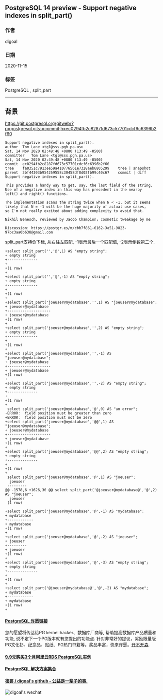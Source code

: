 ## PostgreSQL 14 preview - Support negative indexes in split_part()      
                  
### 作者                                                                                  
digoal                                                                                                                           
                                    
### 日期                                                                                                                           
2020-11-15                                                                                                                       
                                                                                                                           
### 标签                                                                                                                           
PostgreSQL , split_part         
                               
----                         
                                    
## 背景    
https://git.postgresql.org/gitweb/?p=postgresql.git;a=commit;h=ec0294fb2c8287fd673c57701cdcf6c6396b2f60  
  
```  
Support negative indexes in split_part().  
author	Tom Lane <tgl@sss.pgh.pa.us>	  
Sat, 14 Nov 2020 02:49:48 +0800 (13:49 -0500)  
committer	Tom Lane <tgl@sss.pgh.pa.us>	  
Sat, 14 Nov 2020 02:49:48 +0800 (13:49 -0500)  
commit	ec0294fb2c8287fd673c57701cdcf6c6396b2f60  
tree	fa0351c7913ee59a410776561e7328aeb6805299	tree | snapshot  
parent	3bf44303b954269558c30458df8d02fb99c40c67	commit | diff  
Support negative indexes in split_part().  
  
This provides a handy way to get, say, the last field of the string.  
Use of a negative index in this way has precedent in the nearby  
left() and right() functions.  
  
The implementation scans the string twice when N < -1, but it seems  
likely that N = -1 will be the huge majority of actual use cases,  
so I'm not really excited about adding complexity to avoid that.  
  
Nikhil Benesch, reviewed by Jacob Champion; cosmetic tweakage by me  
  
Discussion: https://postgr.es/m/cbb7f861-6162-3a51-9823-97bc3aa0b638@gmail.com  
```  
  
split_part支持负下标, 从右往左匹配, -1表示最后一个匹配值, -2表示倒数第二个.   
  
```       
+select split_part('','@',1) AS "empty string";  
+ empty string   
+--------------  
+   
+(1 row)  
+  
+select split_part('','@',-1) AS "empty string";  
+ empty string   
+--------------  
+   
+(1 row)  
+  
+select split_part('joeuser@mydatabase','',1) AS "joeuser@mydatabase";  
+ joeuser@mydatabase   
+--------------------  
+ joeuser@mydatabase  
+(1 row)  
+  
+select split_part('joeuser@mydatabase','',2) AS "empty string";  
+ empty string   
+--------------  
+   
+(1 row)  
+  
+select split_part('joeuser@mydatabase','',-1) AS "joeuser@mydatabase";  
+ joeuser@mydatabase   
+--------------------  
+ joeuser@mydatabase  
+(1 row)  
+  
+select split_part('joeuser@mydatabase','',-2) AS "empty string";  
+ empty string   
+--------------  
+   
+(1 row)  
+  
 select split_part('joeuser@mydatabase','@',0) AS "an error";  
-ERROR:  field position must be greater than zero  
+ERROR:  field position must not be zero  
+select split_part('joeuser@mydatabase','@@',1) AS "joeuser@mydatabase";  
+ joeuser@mydatabase   
+--------------------  
+ joeuser@mydatabase  
+(1 row)  
+  
+select split_part('joeuser@mydatabase','@@',2) AS "empty string";  
+ empty string   
+--------------  
+   
+(1 row)  
+  
 select split_part('joeuser@mydatabase','@',1) AS "joeuser";  
  joeuser   
 ---------  
@@ -1578,6 +1626,30 @@ select split_part('@joeuser@mydatabase@','@',2) AS "joeuser";  
  joeuser  
 (1 row)  
   
+select split_part('joeuser@mydatabase','@',-1) AS "mydatabase";  
+ mydatabase   
+------------  
+ mydatabase  
+(1 row)  
+  
+select split_part('joeuser@mydatabase','@',-2) AS "joeuser";  
+ joeuser   
+---------  
+ joeuser  
+(1 row)  
+  
+select split_part('joeuser@mydatabase','@',-3) AS "empty string";  
+ empty string   
+--------------  
+   
+(1 row)  
+  
+select split_part('@joeuser@mydatabase@','@',-2) AS "mydatabase";  
+ mydatabase   
+------------  
+ mydatabase  
+(1 row)  
+  
```  
        
  
#### [PostgreSQL 许愿链接](https://github.com/digoal/blog/issues/76 "269ac3d1c492e938c0191101c7238216")
您的愿望将传达给PG kernel hacker、数据库厂商等, 帮助提高数据库产品质量和功能, 说不定下一个PG版本就有您提出的功能点. 针对非常好的提议，奖励限量版PG文化衫、纪念品、贴纸、PG热门书籍等，奖品丰富，快来许愿。[开不开森](https://github.com/digoal/blog/issues/76 "269ac3d1c492e938c0191101c7238216").  
  
  
#### [9.9元购买3个月阿里云RDS PostgreSQL实例](https://www.aliyun.com/database/postgresqlactivity "57258f76c37864c6e6d23383d05714ea")
  
  
#### [PostgreSQL 解决方案集合](https://yq.aliyun.com/topic/118 "40cff096e9ed7122c512b35d8561d9c8")
  
  
#### [德哥 / digoal's github - 公益是一辈子的事.](https://github.com/digoal/blog/blob/master/README.md "22709685feb7cab07d30f30387f0a9ae")
  
  
![digoal's wechat](../pic/digoal_weixin.jpg "f7ad92eeba24523fd47a6e1a0e691b59")
  
